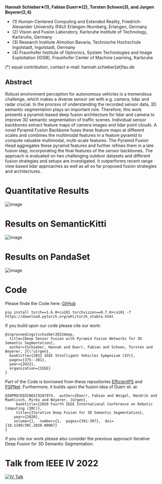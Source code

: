 
**Hannah Schieber∗(1), Fabian Duerr∗(2), Torsten Schoen(3), and Jurgen Beyerer(2,4)**

- (1) Human-Centered Computing and Extended Reality, Friedrich-Alexander University (FAU) Erlangen-Nurnberg, Erlangen, Germany 
- (2) Vision and Fusion Laboratory, Karlsruhe Institute of Technology, Karlsruhe, Germany
- (3) Research Institute AImotion Bavaria, Technische Hochschule Ingolstadt, Ingolstadt, Germany
- (4) Fraunhofer Institute of Optronics, System Technologies and Image Exploitation (IOSB), Fraunhofer Center of Machine Learning, Karlsruhe

(*) equal contribution, contact e-mail: hannah.schieber[at]fau.de

## Abstract

Robust environment perception for autonomous vehicles is a tremendous challenge, which makes a diverse sensor set with e.g. camera, lidar and radar crucial. In the process of understanding the recorded sensor data, 3D semantic segmentation plays an important role. Therefore, this work presents a pyramid-based deep fusion architecture for lidar and camera to improve 3D semantic segmentation of traffic scenes. Individual sensor backbones extract feature maps of camera images and lidar point clouds. A novel Pyramid Fusion Backbone fuses these feature maps at different scales and combines the multimodal features in a feature pyramid to compute valuable multimodal, multi-scale features. The Pyramid Fusion Head aggregates these pyramid features and further refines them in a late fusion step, incorporating the final features of the sensor backbones. The approach is evaluated on two challenging outdoor datasets and different fusion strategies and setups are investigated. It outperforms recent range view based lidar approaches as well as all so far proposed fusion strategies and architectures.

# Quantitative Results

![image](https://user-images.githubusercontent.com/22636930/170203786-c1c6de02-5314-4275-bd36-ae655670f4b5.png)

# Results on SemanticKitti

![image](https://user-images.githubusercontent.com/22636930/170203890-a4f8568e-f59b-4cea-b70c-5b61e20f0ea5.png)

# Results on PandaSet

![image](https://user-images.githubusercontent.com/22636930/170203942-470d0348-21a9-4557-b1d1-c43d246696c3.png)

# Code

Please finde the Code here: [GitHub](https://github.com/HannahHaensen/pyfu/)

```
pip install torch==1.6.0+cu101 torchvision==0.7.0+cu101 -f https://download.pytorch.org/whl/torch_stable.html
```

If you build upon our code please cite our work:

```
@inproceedings{schieber2022deep,
  title={Deep Sensor Fusion with Pyramid Fusion Networks for 3D Semantic Segmentation},
  author={Schieber, Hannah and Duerr, Fabian and Schoen, Torsten and Beyerer, J{\"u}rgen},
  booktitle={2022 IEEE Intelligent Vehicles Symposium (IV)},
  pages={375--381},
  year={2022},
  organization={IEEE}
}
```

Part of the Code is borrowed from these repositories [EfficientPS](https://github.com/DeepSceneSeg/EfficientPS) and [PSPNet](https://github.com/hszhao/PSPNet). Furthermore, it builds upon the fusion idea of Duerr et. al:

```
@INPROCEEDINGS{9287974,  author={Duerr, Fabian and Weigel, Hendrik and Maehlisch, Mirko and Beyerer, Jürgen}, 
	 booktitle={2020 Fourth IEEE International Conference on Robotic Computing (IRC)},  
	 title={Iterative Deep Fusion for 3D Semantic Segmentation},   
	year={2020},  
	volume={},  number={},  pages={391-397},  doi={10.1109/IRC.2020.00067}
}
```

if you cite our work please also consider the previous approach Iterative Deep Fusion for 3D Semantic Segmentation.


# Talk from IEEE IV 2022

[![IV Talk](https://user-images.githubusercontent.com/22636930/191116617-bcc2e872-f953-4613-8690-4c58aa445004.png)](https://youtu.be/3-cz_T6T6PM)

